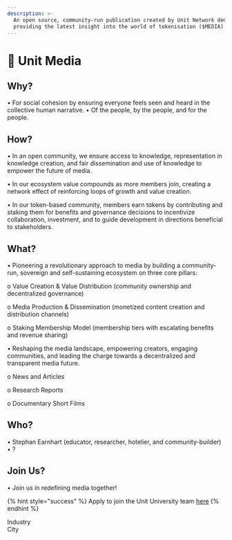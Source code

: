 ```yaml
---
description: >-
  An open source, community-run publication created by Unit Network dedicated to
  providing the latest insight into the world of tokenisation ($MEDIA)
---
```


# 📙 Unit Media

## Why?

• For social cohesion by ensuring everyone feels seen and heard in the collective human narrative. • Of the people, by the people, and for the people.

## How?

• In an open community, we ensure access to knowledge, representation in knowledge creation, and fair dissemination and use of knowledge to empower the future of media.&#x20;

• In our ecosystem value compounds as more members join, creating a network effect of reinforcing loops of growth and value creation.&#x20;

• In our token-based community, members earn tokens by contributing and staking them for benefits and governance decisions to incentivize collaboration, investment, and to guide development in directions beneficial to stakeholders.

## What?

• Pioneering a revolutionary approach to media by building a community-run, sovereign and self-sustaining ecosystem on three core pillars:&#x20;

o Value Creation & Value Distribution (community ownership and decentralized governance)&#x20;

o Media Production & Dissemination (monetized content creation and distribution channels)&#x20;

o Staking Membership Model (membership tiers with escalating benefits and revenue sharing)&#x20;

• Reshaping the media landscape, empowering creators, engaging communities, and leading the charge towards a decentralized and transparent media future.&#x20;

o News and Articles&#x20;

o Research Reports&#x20;

o Documentary Short Films

## Who?

• Stephan Earnhart (educator, researcher, hotelier, and community-builder) • ?

## Join Us?

• Join us in redefining media together!

{% hint style="success" %}
Apply to join the Unit University team [here](https://cdn.forms-content.sg-form.com/e79bd43d-549b-11ed-a85b-ca66409f56fb)
{% endhint %}



Industry\
City

